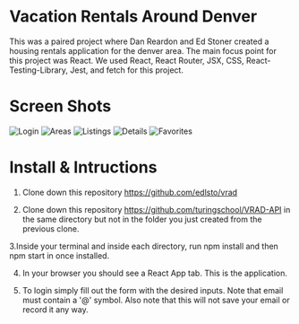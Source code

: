 # Vacation Rentals Around Denver

This was a paired project where Dan Reardon and Ed Stoner created a housing rentals application for the denver area. The main focus point for this project was React. We used React, React Router, JSX, CSS, React-Testing-Library, Jest, and fetch for this project.

# Screen Shots

![Login](https://user-images.githubusercontent.com/4350550/78462695-d12dda00-7691-11ea-8a0f-196590768f97.png)
![Areas](https://user-images.githubusercontent.com/4350550/78462707-e0ad2300-7691-11ea-9439-3ad0b3c05ae5.png)
![Listings](https://user-images.githubusercontent.com/4350550/78511554-c5f2b100-775a-11ea-89e3-c9ea24f6748f.png)
![Details](https://user-images.githubusercontent.com/4350550/78462741-28cc4580-7692-11ea-993f-90b8e8d344ca.png)
![Favorites](https://user-images.githubusercontent.com/4350550/78511576-f9cdd680-775a-11ea-9587-f389a6823e7b.png)

# Install & Intructions

1. Clone down this repository https://github.com/edlsto/vrad

2. Clone down this repository https://github.com/turingschool/VRAD-API in the same directory but not in the folder you just created from the previous clone.

3.Inside your terminal and inside each directory, run npm install and then npm start in once installed.

4. In your browser you should see a React App tab. This is the application.

5. To login simply fill out the form with the desired inputs. Note that email must contain a '@' symbol. Also note that this will not save your email or record it any way.
